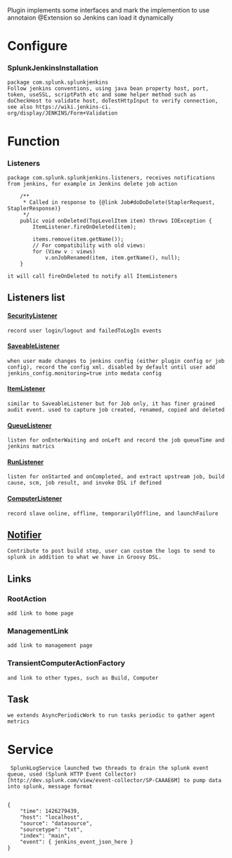 Plugin implements some interfaces and mark the implemention to use annotaion @Extension so Jenkins can load it dynamically

# Configure

### SplunkJenkinsInstallation 
	package com.splunk.splunkjenkins
    Follow jenkins conventions, using java bean property host, port, token, useSSL, scriptPath etc and some helper method such as
    doCheckHost to validate host, doTestHttpInput to verify connection, see also https://wiki.jenkins-ci.   org/display/JENKINS/Form+Validation

# Function
### Listeners 
	package com.splunk.splunkjenkins.listeners, receives notifications from jenkins, for example in Jenkins delete job action
```
    /**
     * Called in response to {@link Job#doDoDelete(StaplerRequest, StaplerResponse)}
     */
    public void onDeleted(TopLevelItem item) throws IOException {
        ItemListener.fireOnDeleted(item);

        items.remove(item.getName());
        // For compatibility with old views:
        for (View v : views)
            v.onJobRenamed(item, item.getName(), null);
    }

```
    it will call fireOnDeleted to notify all ItemListeners

## Listeners list
#### [SecurityListener](http://javadoc.jenkins-ci.org/jenkins/security/SecurityListener.html)
    record user login/logout and failedToLogIn events
#### [SaveableListener](http://javadoc.jenkins-ci.org/hudson/model/listeners/SaveableListener.html)
    when user made changes to jenkins config (either plugin config or job config), record the config xml. disabled by default until user add jenkins_config.monitoring=true into medata config
#### [ItemListener](http://javadoc.jenkins-ci.org/hudson/model/listeners/RunListener.html)
	similar to SaveableListener but for Job only, it has finer grained audit event. used to capture job created, renamed, copied and deleted

#### [QueueListener](http://javadoc.jenkins-ci.org/hudson/model/queue/QueueListener.html)
	listen for onEnterWaiting and onLeft and record the job queueTime and jenkins matrics
#### [RunListener](http://javadoc.jenkins-ci.org/hudson/model/listeners/RunListener.html)
	listen for onStarted and onCompleted, and extract upstream job, build cause, scm, job result, and invoke DSL if defined
#### [ComputerListener](http://javadoc.jenkins-ci.org/hudson/slaves/ComputerListener.html)
	record slave online, offline, temporarilyOffline, and launchFailure

## [Notifier](http://javadoc.jenkins-ci.org/hudson/tasks/Notifier.html)
    Contribute to post build step, user can custom the logs to send to splunk in addition to what we have in Groovy DSL.

## Links
### RootAction
    add link to home page
### ManagementLink 
    add link to management page
### TransientComputerActionFactory
    and link to other types, such as Build, Computer

## Task
    we extends AsyncPeriodicWork to run tasks periodic to gather agent metrics

# Service
     SplunkLogService launched two threads to drain the splunk event queue, used (Splunk HTTP Event Collector)[http://dev.splunk.com/view/event-collector/SP-CAAAE6M] to pump data into splunk, message format

```

{
    "time": 1426279439, 
    "host": "localhost",
    "source": "datasource",
    "sourcetype": "txt",
    "index": "main",
    "event": { jenkins_event_json_here }
}

```

